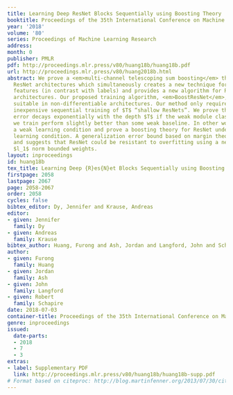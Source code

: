 ```yaml
---
title: Learning Deep ResNet Blocks Sequentially using Boosting Theory
booktitle: Proceedings of the 35th International Conference on Machine Learning
year: '2018'
volume: '80'
series: Proceedings of Machine Learning Research
address: 
month: 0
publisher: PMLR
pdf: http://proceedings.mlr.press/v80/huang18b/huang18b.pdf
url: http://proceedings.mlr.press/v80/huang2018b.html
abstract: We prove a <em>multi-channel telescoping sum boosting</em> theory for the
  ResNet architectures which simultaneously creates a new technique for boosting over
  features (in contrast with labels) and provides a new algorithm for ResNet-style
  architectures. Our proposed training algorithm, <em>BoostResNet</em>, is particularly
  suitable in non-differentiable architectures. Our method only requires the relatively
  inexpensive sequential training of $T$ “shallow ResNets”. We prove that the training
  error decays exponentially with the depth $T$ if the weak module classifiers that
  we train perform slightly better than some weak baseline. In other words, we propose
  a weak learning condition and prove a boosting theory for ResNet under the weak
  learning condition. A generalization error bound based on margin theory is proved
  and suggests that ResNet could be resistant to overfitting using a network with
  $l_1$ norm bounded weights.
layout: inproceedings
id: huang18b
tex_title: Learning Deep {R}es{N}et Blocks Sequentially using Boosting Theory
firstpage: 2058
lastpage: 2067
page: 2058-2067
order: 2058
cycles: false
bibtex_editor: Dy, Jennifer and Krause, Andreas
editor:
- given: Jennifer
  family: Dy
- given: Andreas
  family: Krause
bibtex_author: Huang, Furong and Ash, Jordan and Langford, John and Schapire, Robert
author:
- given: Furong
  family: Huang
- given: Jordan
  family: Ash
- given: John
  family: Langford
- given: Robert
  family: Schapire
date: 2018-07-03
container-title: Proceedings of the 35th International Conference on Machine Learning
genre: inproceedings
issued:
  date-parts:
  - 2018
  - 7
  - 3
extras:
- label: Supplementary PDF
  link: http://proceedings.mlr.press/v80/huang18b/huang18b-supp.pdf
# Format based on citeproc: http://blog.martinfenner.org/2013/07/30/citeproc-yaml-for-bibliographies/
---
```

